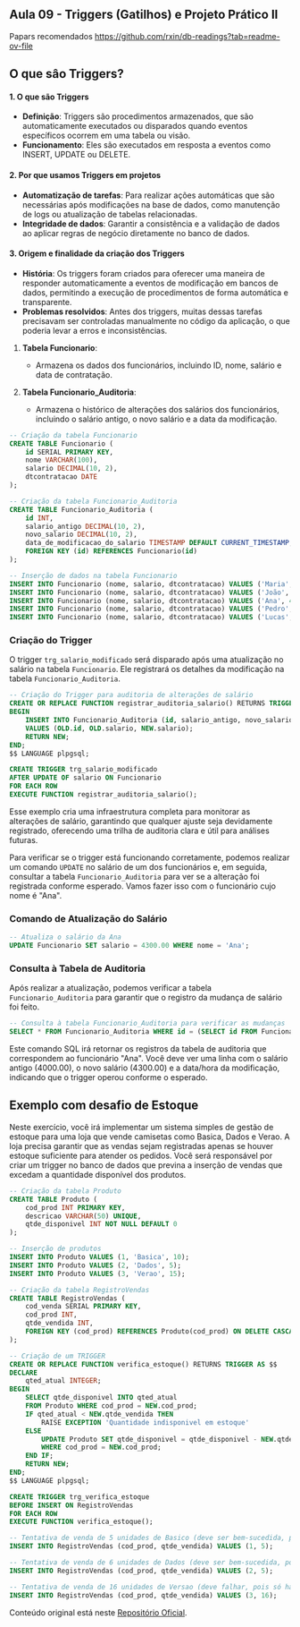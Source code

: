 ## Aula 09 - Triggers (Gatilhos) e Projeto Prático II

Papars recomendados https://github.com/rxin/db-readings?tab=readme-ov-file

## O que sâo Triggers?

#### 1. O que são Triggers

* **Definição**: Triggers são procedimentos armazenados, que são automaticamente executados ou disparados quando eventos específicos ocorrem em uma tabela ou visão.
* **Funcionamento**: Eles são executados em resposta a eventos como INSERT, UPDATE ou DELETE.

#### 2. Por que usamos Triggers em projetos

* **Automatização de tarefas**: Para realizar ações automáticas que são necessárias após modificações na base de dados, como manutenção de logs ou atualização de tabelas relacionadas.
* **Integridade de dados**: Garantir a consistência e a validação de dados ao aplicar regras de negócio diretamente no banco de dados.

#### 3. Origem e finalidade da criação dos Triggers

* **História**: Os triggers foram criados para oferecer uma maneira de responder automaticamente a eventos de modificação em bancos de dados, permitindo a execução de procedimentos de forma automática e transparente.
* **Problemas resolvidos**: Antes dos triggers, muitas dessas tarefas precisavam ser controladas manualmente no código da aplicação, o que poderia levar a erros e inconsistências.

1. **Tabela Funcionario**:
    
    * Armazena os dados dos funcionários, incluindo ID, nome, salário e data de contratação.
2. **Tabela Funcionario_Auditoria**:
    
    * Armazena o histórico de alterações dos salários dos funcionários, incluindo o salário antigo, o novo salário e a data da modificação.

```sql
-- Criação da tabela Funcionario
CREATE TABLE Funcionario (
    id SERIAL PRIMARY KEY,
    nome VARCHAR(100),
    salario DECIMAL(10, 2),
    dtcontratacao DATE
);

-- Criação da tabela Funcionario_Auditoria
CREATE TABLE Funcionario_Auditoria (
    id INT,
    salario_antigo DECIMAL(10, 2),
    novo_salario DECIMAL(10, 2),
    data_de_modificacao_do_salario TIMESTAMP DEFAULT CURRENT_TIMESTAMP,
    FOREIGN KEY (id) REFERENCES Funcionario(id)
);

-- Inserção de dados na tabela Funcionario
INSERT INTO Funcionario (nome, salario, dtcontratacao) VALUES ('Maria', 5000.00, '2021-06-01');
INSERT INTO Funcionario (nome, salario, dtcontratacao) VALUES ('João', 4500.00, '2021-07-15');
INSERT INTO Funcionario (nome, salario, dtcontratacao) VALUES ('Ana', 4000.00, '2022-01-10');
INSERT INTO Funcionario (nome, salario, dtcontratacao) VALUES ('Pedro', 5500.00, '2022-03-20');
INSERT INTO Funcionario (nome, salario, dtcontratacao) VALUES ('Lucas', 4700.00, '2022-05-25');
```

### Criação do Trigger

O trigger `trg_salario_modificado` será disparado após uma atualização no salário na tabela `Funcionario`. Ele registrará os detalhes da modificação na tabela `Funcionario_Auditoria`.

```sql
-- Criação do Trigger para auditoria de alterações de salário
CREATE OR REPLACE FUNCTION registrar_auditoria_salario() RETURNS TRIGGER AS $$
BEGIN
    INSERT INTO Funcionario_Auditoria (id, salario_antigo, novo_salario)
    VALUES (OLD.id, OLD.salario, NEW.salario);
    RETURN NEW;
END;
$$ LANGUAGE plpgsql;

CREATE TRIGGER trg_salario_modificado
AFTER UPDATE OF salario ON Funcionario
FOR EACH ROW
EXECUTE FUNCTION registrar_auditoria_salario();
```

Esse exemplo cria uma infraestrutura completa para monitorar as alterações de salário, garantindo que qualquer ajuste seja devidamente registrado, oferecendo uma trilha de auditoria clara e útil para análises futuras.

Para verificar se o trigger está funcionando corretamente, podemos realizar um comando `UPDATE` no salário de um dos funcionários e, em seguida, consultar a tabela `Funcionario_Auditoria` para ver se a alteração foi registrada conforme esperado. Vamos fazer isso com o funcionário cujo nome é "Ana".

### Comando de Atualização do Salário

```sql
-- Atualiza o salário da Ana
UPDATE Funcionario SET salario = 4300.00 WHERE nome = 'Ana';
```

### Consulta à Tabela de Auditoria

Após realizar a atualização, podemos verificar a tabela `Funcionario_Auditoria` para garantir que o registro da mudança de salário foi feito.

```sql
-- Consulta à tabela Funcionario_Auditoria para verificar as mudanças
SELECT * FROM Funcionario_Auditoria WHERE id = (SELECT id FROM Funcionario WHERE nome = 'Ana');
```

Este comando SQL irá retornar os registros da tabela de auditoria que correspondem ao funcionário "Ana". Você deve ver uma linha com o salário antigo (4000.00), o novo salário (4300.00) e a data/hora da modificação, indicando que o trigger operou conforme o esperado.

## Exemplo com desafio de Estoque

Neste exercício, você irá implementar um sistema simples de gestão de estoque para uma loja que vende camisetas como Basica, Dados e Verao. A loja precisa garantir que as vendas sejam registradas apenas se houver estoque suficiente para atender os pedidos. Você será responsável por criar um trigger no banco de dados que previna a inserção de vendas que excedam a quantidade disponível dos produtos.

```sql
-- Criação da tabela Produto
CREATE TABLE Produto (
    cod_prod INT PRIMARY KEY,
    descricao VARCHAR(50) UNIQUE,
    qtde_disponivel INT NOT NULL DEFAULT 0
);

-- Inserção de produtos
INSERT INTO Produto VALUES (1, 'Basica', 10);
INSERT INTO Produto VALUES (2, 'Dados', 5);
INSERT INTO Produto VALUES (3, 'Verao', 15);

-- Criação da tabela RegistroVendas
CREATE TABLE RegistroVendas (
    cod_venda SERIAL PRIMARY KEY,
    cod_prod INT,
    qtde_vendida INT,
    FOREIGN KEY (cod_prod) REFERENCES Produto(cod_prod) ON DELETE CASCADE
);
```

```sql
-- Criação de um TRIGGER
CREATE OR REPLACE FUNCTION verifica_estoque() RETURNS TRIGGER AS $$
DECLARE
    qted_atual INTEGER;
BEGIN
    SELECT qtde_disponivel INTO qted_atual
    FROM Produto WHERE cod_prod = NEW.cod_prod;
    IF qted_atual < NEW.qtde_vendida THEN
        RAISE EXCEPTION 'Quantidade indisponivel em estoque'
    ELSE
        UPDATE Produto SET qtde_disponivel = qtde_disponivel - NEW.qtde_vendida
        WHERE cod_prod = NEW.cod_prod;
    END IF;
    RETURN NEW;
END;
$$ LANGUAGE plpgsql;

CREATE TRIGGER trg_verifica_estoque 
BEFORE INSERT ON RegistroVendas
FOR EACH ROW 
EXECUTE FUNCTION verifica_estoque();
```
    
```sql
-- Tentativa de venda de 5 unidades de Basico (deve ser bem-sucedida, pois há 10 unidades disponíveis)
INSERT INTO RegistroVendas (cod_prod, qtde_vendida) VALUES (1, 5);

-- Tentativa de venda de 6 unidades de Dados (deve ser bem-sucedida, pois há 5 unidades disponíveis e a quantidade vendida não excede o estoque)
INSERT INTO RegistroVendas (cod_prod, qtde_vendida) VALUES (2, 5);

-- Tentativa de venda de 16 unidades de Versao (deve falhar, pois só há 15 unidades disponíveis)
INSERT INTO RegistroVendas (cod_prod, qtde_vendida) VALUES (3, 16);
```


Conteúdo original está neste [Repositório Oficial](https://github.com/lvgalvao/data-engineering-roadmap/tree/main/Bootcamp%20-%20SQL%20e%20Analytics/Aula-09).
